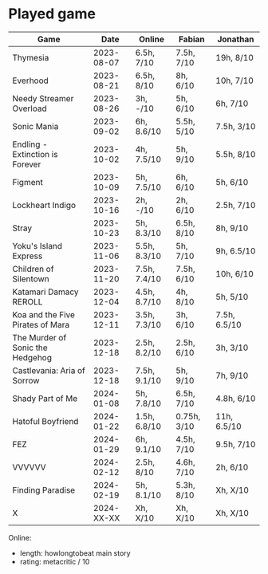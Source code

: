# Played game

| Game                             | Date       | Online       | Fabian      | Jonathan     |
|---                               |---         |---           |---          |---           |
| Thymesia                         | 2023-08-07 | 6.5h,   7/10 |  7.5h, 7/10 |  19h,   8/10 |
| Everhood                         | 2023-08-21 | 6.5h,   8/10 |    8h, 6/10 |  10h,   7/10 |
| Needy Streamer Overload          | 2023-08-26 |   3h,   -/10 |    5h, 6/10 |   6h,   7/10 |
| Sonic Mania                      | 2023-09-02 |   6h, 8.6/10 |  5.5h, 5/10 | 7.5h,   3/10 |
| Endling - Extinction is Forever  | 2023-10-02 |   4h, 7.5/10 |    5h, 9/10 | 5.5h,   8/10 |
| Figment                          | 2023-10-09 |   5h, 7.5/10 |    6h, 6/10 |   5h,   6/10 |
| Lockheart Indigo                 | 2023-10-16 |   2h,   -/10 |    2h, 6/10 | 2.5h,   7/10 |
| Stray                            | 2023-10-23 |   5h, 8.3/10 |  6.5h, 8/10 |   8h,   9/10 |
| Yoku's Island Express            | 2023-11-06 | 5.5h, 8.3/10 |    5h, 7/10 |   9h, 6.5/10 |
| Children of Silentown            | 2023-11-20 | 7.5h, 7.4/10 |  7.5h, 6/10 |  10h,   6/10 |
| Katamari Damacy REROLL           | 2023-12-04 | 4.5h, 8.7/10 |    4h, 8/10 |   5h,   5/10 |
| Koa and the Five Pirates of Mara | 2023-12-11 | 3.5h, 7.3/10 |    3h, 6/10 | 7.5h, 6.5/10 |
| The Murder of Sonic the Hedgehog | 2023-12-18 | 2.5h, 8.2/10 |  2.5h, 6/10 |   3h,   3/10 |
| Castlevania: Aria of Sorrow      | 2023-12-18 | 7.5h, 9.1/10 |    5h, 9/10 |   7h,   9/10 |
| Shady Part of Me                 | 2024-01-08 |   5h, 7.8/10 |  6.5h, 7/10 | 4.8h,   6/10 |
| Hatoful Boyfriend                | 2024-01-22 | 1.5h, 6.8/10 | 0.75h, 3/10 |  11h, 6.5/10 |
| FEZ                              | 2024-01-29 |   6h, 9.1/10 |  4.5h, 7/10 | 9.5h,   7/10 |
| VVVVVV                           | 2024-02-12 | 2.5h,   8/10 |  4.6h, 7/10 |   2h,   6/10 |
| Finding Paradise                 | 2024-02-19 |   5h, 8.1/10 |  5.3h, 8/10 |   Xh,   X/10 |
| X                                | 2024-XX-XX |   Xh,   X/10 |    Xh, X/10 |   Xh,   X/10 |

Online:
- length: howlongtobeat main story
- rating: metacritic / 10
